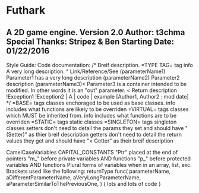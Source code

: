 # Futhark
A 2D game engine. Version 2.0
Author: t3chma
Special Thanks: Stripez & Ben
Starting Date: 01/22/2016
--------------------------------------------------
Style Guide:
Code documentation:
/* Breif description.
=TYPE TAG= tag info
A
very
long
description.
^ Link/Reference/See
(parameterName1) Parameter1 has a very
long description
(parameterName2) Parameter2 description
(parameterName3)< Parameter3 is a container intended to be modified. In other words it is an "out" parameter.
< Return description
!Exception1 !Exception2
| A
| code
| example
[Author1, Author2 : mod date]
*/
=BASE= tags classes enchoraged to be used as base classes. info includes what functions are likely to be overriden
=VIRTUAL= tags classes which MUST be inherited from. info includes what functions are to be overriden
=STATIC= tags static classes
=SINGLETON= tags singleton classes
setters don't need to detail the params they set and should have "(Setter)" as thier breif description
getters don't need to detail the return values they get and should have "< Getter" as their breif description

CamelCaseVariables
CAPITAL_CONSTANTS
"Ptr" placed at the end of pointers
"m_" before private variables AND functions
"p_" before protected variables AND functions
Plural forms of variables when in an array, list, exc.
Brackets used like the following:
returnType func(
  parameterName,
  aDifferentParameterName,
  aVeryLongParameterName, aParameterSimilarToThePreviousOne,
) {
  lots
  and
  lots
  of
  code
}
